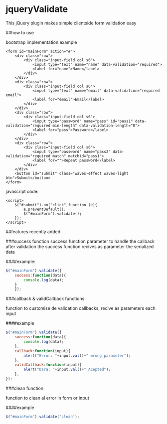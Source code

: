 # jqueryValidate
This jQuery plugin makes simple clientside form validation easy

##how to use

bootstrap implementation example

	<form id="mainForm" action="#">
		<div class="row">
			<div class="input-field col s6">
				<input type="text" name="name" data-validation="required">
				<label for="name">Name</label>
			</div>
		</div>
		<div class="row">
			<div class="input-field col s6">
				<input type="text" name="email" data-validation="required email">
				<label for="email">Email</label>
			</div>
		</div>
		<div class="row">
			<div class="input-field col s6">
				<input type="password" name="pass" id="pass1" data-validation="required min-length" data-validation-length="8">
				<label for="pass">Password</label>
			</div>
		</div>
		<div class="row">
			<div class="input-field col s6">
				<input type="password" name="pass2" data-validation="required match" matchid="pass1">
				<label for="">Repeat password</label>
			</div>
		</div>
		<button id="submit" class="waves-effect waves-light btn">Submit</button>
	</form>

javascript code:

	<script>
		$("#submit").on("click",function (e){
			e.preventDefault();
			$("#mainForm").validate();
		});
	</script>


##features recently added

###success function
success function parameter to handle the callback after validation
the success function recives as parameter the serialized data

####example:

```javascript
$("#mainForm").validate({
	success:function(data){
		console.log(data);
	}
	});
```

###callback & validCallback functions

function to customise de validation callbacks, recive as parameters each input

####example
```javascript
$("#mainForm").validate({
	success:function(data){
		console.log(data);
	},
	callback:function(input){
		alert("Error: "+input.val()+" wrong parameter");
	},
	validCallback:function(input){
		alert("Dara: "+input.val()+" Acepted");
	},
});
```
###clean function

function to clean al error in form or input
 
####example
```javascript
$("#mainForm").validate('clean');
```


